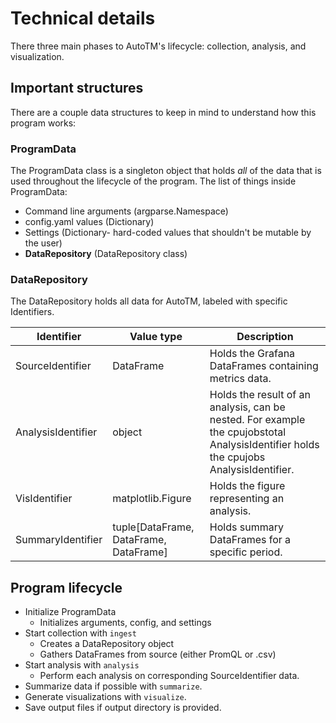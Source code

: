 # Technical details

There three main phases to AutoTM's lifecycle: collection, analysis, and visualization. 

## Important structures

There are a couple data structures to keep in mind to understand how this program works:

### ProgramData

The ProgramData class is a singleton object that holds *all* of the data that is used throughout the lifecycle of the program. The list of things inside ProgramData:
- Command line arguments (argparse.Namespace)
- config.yaml values (Dictionary)
- Settings (Dictionary- hard-coded values that shouldn't be mutable by the user)
- __DataRepository__ (DataRepository class)

### DataRepository

The DataRepository holds all data for AutoTM, labeled with specific Identifiers.

Identifier | Value type | Description
-----------|------------|------------
SourceIdentifier | DataFrame | Holds the Grafana DataFrames containing metrics data.
AnalysisIdentifier | object | Holds the result of an analysis, can be nested. For example the cpujobstotal AnalysisIdentifier holds the cpujobs AnalysisIdentifier.
VisIdentifier | matplotlib.Figure | Holds the figure representing an analysis.
SummaryIdentifier | tuple[DataFrame, DataFrame, DataFrame] | Holds summary DataFrames for a specific period.

## Program lifecycle

- Initialize ProgramData
  - Initializes arguments, config, and settings
- Start collection with `ingest`
  - Creates a DataRepository object
  - Gathers DataFrames from source (either PromQL or .csv)
- Start analysis with `analysis`
  - Perform each analysis on corresponding SourceIdentifier data.
- Summarize data if possible with `summarize`.
- Generate visualizations with `visualize`.
- Save output files if output directory is provided.

